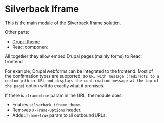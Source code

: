 # Silverback Iframe

This is the main module of the Silverback Iframe solution.

Other parts:

- [Drupal theme](../silverback_iframe_theme)
- [React component](../../../npm/@amazeelabs/silverback-iframe)

All together they allow embed Drupal pages (mainly forms) to React frontend.

For example, Drupal webforms can be integrated to the frontend. Most of the confirmation types are supported, so `URL with message (redirects to a custom path or URL and displays the confirmation message at the top of the page)` option will do exactly what it promises.

If there is `iframe=true` param in the URL, the module does:

- Enables `silverback_iframe_theme`.
- Removes `X-Frame-Options` header.
- Adds `iframe=true` param to all outbound URLs.
